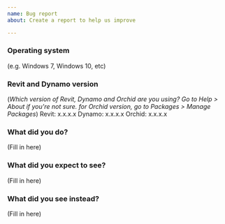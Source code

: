 ```yaml
---
name: Bug report
about: Create a report to help us improve

---
```


### Operating system
(e.g. Windows 7, Windows 10, etc)

### Revit and Dynamo version
(_Which version of Revit, Dynamo and Orchid are you using? Go to Help > About if you're not sure. for Orchid version, go to Packages > Manage Packages_)
Revit: x.x.x.x
Dynamo: x.x.x.x
Orchid: x.x.x.x

### What did you do? 
(Fill in here)

### What did you expect to see?
(Fill in here)

### What did you see instead?
(Fill in here)
